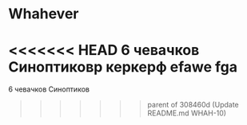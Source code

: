 # Whahever
<<<<<<< HEAD
6 чевачков Синоптиковр керкерф efawe fga
=======
6 чевачков Синоптиков
>>>>>>> parent of 308460d (Update README.md WHAH-10)
 
